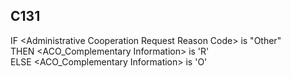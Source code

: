 ## C131
IF &lt;Administrative Cooperation Request Reason Code&gt; is "Other"  
  THEN &lt;ACO_Complementary Information&gt; is 'R'  
  ELSE &lt;ACO_Complementary Information&gt; is 'O'
